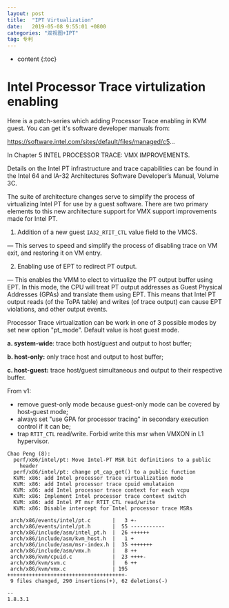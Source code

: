 ```yaml
---
layout: post
title:  "IPT Virtualization"
date:   2019-05-08 9:55:01 +0800
categories: "双视图+IPT"
tag: 专利
---
```

* content
{:toc}


# Intel Processor Trace virtulization enabling

Here is a patch-series which adding Processor Trace enabling in KVM guest. You can get it's software developer manuals from:

https://software.intel.com/sites/default/files/managed/c5...

In Chapter 5 INTEL PROCESSOR TRACE: VMX IMPROVEMENTS.

Details on the Intel PT infrastructure and trace capabilities can be found in the Intel 64 and IA-32 Architectures Software Developer’s Manual, Volume 3C.

The suite of architecture changes serve to simplify the process of virtualizing Intel PT for use by a guest software. There are two primary elements to this new architecture support for VMX support improvements made for Intel PT.
1. Addition of a new guest `IA32_RTIT_CTL` value field to the VMCS.
  
  — This serves to speed and simplify the process of disabling trace on VM exit, and restoring it on VM entry.
  
2. Enabling use of EPT to redirect PT output.

  — This enables the VMM to elect to virtualize the PT output buffer using EPT. In this mode, the CPU will treat PT output addresses as Guest Physical Addresses (GPAs) and translate them using EPT. This means that Intel PT output reads (of the ToPA table) and writes (of trace output) can cause EPT violations, and other output events.

Processor Trace virtualization can be work in one of 3 possible modes by set new option "pt_mode". Default value is host guest mode.

 **a. system-wide**: trace both host/guest and output to host buffer;

 **b. host-only:** only trace host and output to host buffer;

 **c. host-guest:** trace host/guest simultaneous and output to their respective buffer.

From v1:
 - remove guest-only mode because guest-only mode can be covered by host-guest mode;
 - always set "use GPA for processor tracing" in secondary execution control if it can be;
 - trap `RTIT_CTL` read/write. Forbid write this msr when VMXON in L1 hypervisor.

```
Chao Peng (8):
  perf/x86/intel/pt: Move Intel-PT MSR bit definitions to a public
    header
  perf/x86/intel/pt: change pt_cap_get() to a public function
  KVM: x86: add Intel processor trace virtualization mode
  KVM: x86: add Intel processor trace cpuid emulataion
  KVM: x86: add Intel processor trace context for each vcpu
  KVM: x86: Implement Intel processor trace context switch
  KVM: x86: add Intel PT msr RTIT_CTL read/write
  KVM: x86: Disable intercept for Intel processor trace MSRs

 arch/x86/events/intel/pt.c       |   3 +-
 arch/x86/events/intel/pt.h       |  55 -----------
 arch/x86/include/asm/intel_pt.h  |  26 ++++++
 arch/x86/include/asm/kvm_host.h  |   1 +
 arch/x86/include/asm/msr-index.h |  35 +++++++
 arch/x86/include/asm/vmx.h       |   8 ++
 arch/x86/kvm/cpuid.c             |  23 ++++-
 arch/x86/kvm/svm.c               |   6 ++
 arch/x86/kvm/vmx.c               | 195 ++++++++++++++++++++++++++++++++++++++-
 9 files changed, 290 insertions(+), 62 deletions(-)

-- 
1.8.3.1
```

